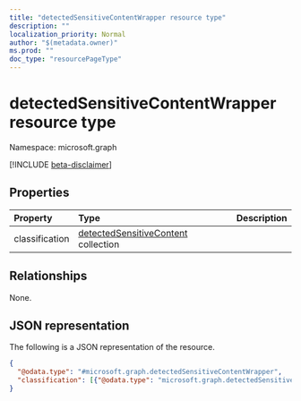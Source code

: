 ```yaml
---
title: "detectedSensitiveContentWrapper resource type"
description: ""
localization_priority: Normal
author: "$(metadata.owner)"
ms.prod: ""
doc_type: "resourcePageType"
---
```


# detectedSensitiveContentWrapper resource type

Namespace: microsoft.graph

[!INCLUDE [beta-disclaimer](../../includes/beta-disclaimer.md)]

## Properties

| Property       | Type                                                                            | Description |
| :------------- | :------------------------------------------------------------------------------ | :---------- |
| classification | [detectedSensitiveContent](../resources/detectedsensitivecontent.md) collection |             |

## Relationships

None.

## JSON representation

The following is a JSON representation of the resource.

<!-- {
  "blockType": "resource",
  "@odata.type": "microsoft.graph.detectedSensitiveContentWrapper",
}
-->

```json
{
  "@odata.type": "#microsoft.graph.detectedSensitiveContentWrapper",
  "classification": [{"@odata.type": "microsoft.graph.detectedSensitiveContent"}]
}
```
